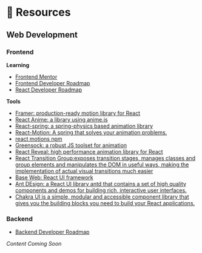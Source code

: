 # 🎁 Resources

<!-- Want to contribute? Open a PR & add your links here with a short description about the website/resources. Preferable to add resources that are free -->

## Web Development

### Frontend

**Learning**
- [Frontend Mentor](https://www.frontendmentor.io/)
- [Frontend Developer Roadmap](https://roadmap.sh/frontend)
- [React Developer Roadmap](https://roadmap.sh/react)

**Tools**
- [Framer: production-ready motion library for React](https://www.framer.com/motion/)
- [React Anime: a library using anime.js](https://alain.xyz/libraries/react-anime)
- [React-spring: a spring-physics based animation library](https://react-spring.io/)
- [React-Motion: A spring that solves your animation problems.](https://github.com/chenglou/react-motion)  
- [react motions npm](https://www.npmjs.com/package/react-motion)
- [Greensock: a robust JS toolset for animation](https://greensock.com/)
- [React Reveal: high performance animation library for React](https://www.react-reveal.com/)
- [React Transition Group:exposes transition stages, manages classes and group elements and manipulates the DOM in useful ways, making the implementation of actual visual transitions much easier](http://reactcommunity.org/react-transition-group/transition)
- [Base Web: React UI framework](https://baseweb.design/)
- [Ant DEsign: a React UI library antd that contains a set of high quality components and demos for building rich, interactive user interfaces.](https://ant.design/)
- [Chakra UI is a simple, modular and accessible component library that gives you the building blocks you need to build your React applications.](https://chakra-ui.com/)

### Backend
- [Backend Developer Roadmap](https://roadmap.sh/backend)


_Content Coming Soon_
